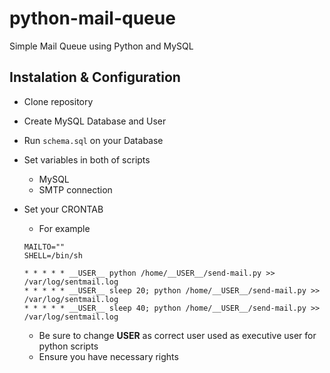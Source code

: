 # python-mail-queue
Simple Mail Queue using Python and MySQL

## Instalation & Configuration

- Clone repository
- Create MySQL Database and User
- Run `schema.sql` on your Database
- Set variables in both of scripts
  - MySQL
  - SMTP connection
- Set your CRONTAB
  - For example
  ```
  MAILTO=""
  SHELL=/bin/sh
  
  * * * * *	__USER__ python /home/__USER__/send-mail.py >> /var/log/sentmail.log
  * * * * *	__USER__ sleep 20; python /home/__USER__/send-mail.py >> /var/log/sentmail.log
  * * * * *	__USER__ sleep 40; python /home/__USER__/send-mail.py >> /var/log/sentmail.log
  ```

  - Be sure to change __USER__ as correct user used as executive user for python scripts
  - Ensure you have necessary rights

